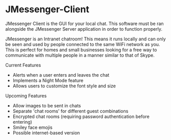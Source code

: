 # JMessenger-Client
JMessenger Client is the GUI for your local chat. This software must be ran alongside the JMessenger Server application in order to function properly.

JMessenger is an Intranet chatroom! This means it runs locally and can only be seen and used by people connected to the same WiFi network as you. This is perfect for homes and small businesses looking for a free way to communicate with multiple people in a manner similar to that of Skype.

Current Features
- Alerts when a user enters and leaves the chat
- Implements a Night Mode feature
- Allows users to customize the font style and size

Upcoming Features
- Allow images to be sent in chats
- Separate 'chat rooms' for different guest combinations
- Encrypted chat rooms (requiring password authentication before entering)
- Smiley face emojis
- Possible internet-based version
